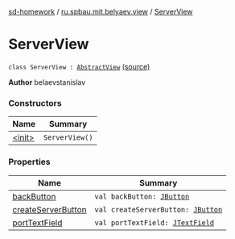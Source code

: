 [sd-homework](../../index.md) / [ru.spbau.mit.belyaev.view](../index.md) / [ServerView](.)

# ServerView

`class ServerView : `[`AbstractView`](../-abstract-view/index.md) [(source)](https://github.com/StasBel/sd-homework/blob/InstantMessenger/src/main/kotlin/ru/spbau/mit/belyaev/view/ServerView.kt#L8)

**Author**
belaevstanislav

### Constructors

| Name | Summary |
|---|---|
| [&lt;init&gt;](-init-.md) | `ServerView()` |

### Properties

| Name | Summary |
|---|---|
| [backButton](back-button.md) | `val backButton: `[`JButton`](http://docs.oracle.com/javase/6/docs/api/javax/swing/JButton.html) |
| [createServerButton](create-server-button.md) | `val createServerButton: `[`JButton`](http://docs.oracle.com/javase/6/docs/api/javax/swing/JButton.html) |
| [portTextField](port-text-field.md) | `val portTextField: `[`JTextField`](http://docs.oracle.com/javase/6/docs/api/javax/swing/JTextField.html) |
